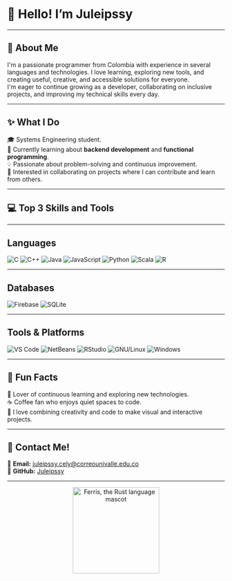# 👋 Hello! I’m Juleipssy

---

## 🚀 About Me

I'm a passionate programmer from Colombia with experience in several languages and technologies. I love learning, exploring new tools, and creating useful, creative, and accessible solutions for everyone.  
I'm eager to continue growing as a developer, collaborating on inclusive projects, and improving my technical skills every day.

---

## ✨ What I Do

🎓 Systems Engineering student.  
🌱 Currently learning about **backend development** and **functional programming**.  
💡 Passionate about problem-solving and continuous improvement.  
💬 Interested in collaborating on projects where I can contribute and learn from others.

---

## 💻 Top 3 Skills and Tools

---

## Languages

<p align="left">
  <img src="https://img.shields.io/badge/C-00599C?style=for-the-badge&logo=c&logoColor=white" alt="C" />
  <img src="https://img.shields.io/badge/C++-00599C?style=for-the-badge&logo=c%2b%2b&logoColor=white" alt="C++" />
  <img src="https://img.shields.io/badge/Java-007396?style=for-the-badge&logo=java&logoColor=white" alt="Java" />
  <img src="https://img.shields.io/badge/JavaScript-F7DF1E?style=for-the-badge&logo=javascript&logoColor=black" alt="JavaScript" />
  <img src="https://img.shields.io/badge/Python-3776AB?style=for-the-badge&logo=python&logoColor=white" alt="Python" />
  <img src="https://img.shields.io/badge/Scala-DC322F?style=for-the-badge&logo=scala&logoColor=white" alt="Scala" />
  <img src="https://img.shields.io/badge/R-276DC3?style=for-the-badge&logo=r&logoColor=white" alt="R" />
</p>

---

## Databases

<p align="left">
  <img src="https://img.shields.io/badge/Firebase-FFCA28?style=for-the-badge&logo=firebase&logoColor=black" alt="Firebase" />
  <img src="https://img.shields.io/badge/SQLite-003B57?style=for-the-badge&logo=sqlite&logoColor=white" alt="SQLite" />
</p>

---

## Tools & Platforms

<p align="left">
  <img src="https://img.shields.io/badge/VS%20Code-007ACC?style=for-the-badge&logo=visual-studio-code&logoColor=white" alt="VS Code" />
  <img src="https://img.shields.io/badge/NetBeans-1B6AC6?style=for-the-badge&logo=apache-netbeans-ide&logoColor=white" alt="NetBeans" />
  <img src="https://img.shields.io/badge/RStudio-75AADB?style=for-the-badge&logo=rstudio&logoColor=white" alt="RStudio" />
  <img src="https://img.shields.io/badge/GNU%2FLinux-FCC624?style=for-the-badge&logo=linux&logoColor=black" alt="GNU/Linux" />
  <img src="https://img.shields.io/badge/Windows-0078D6?style=for-the-badge&logo=windows&logoColor=white" alt="Windows" />
</p>

---

## 🌟 Fun Facts

🌱 Lover of continuous learning and exploring new technologies.  
☕ Coffee fan who enjoys quiet spaces to code.  
🎨 I love combining creativity and code to make visual and interactive projects.

---

## 📢 Contact Me!

📧 **Email:** juleipssy.cely@correounivalle.edu.co  
🐙 **GitHub:** [Juleipssy](https://github.com/Juleipssy)

---

<p align="center">
  <img src="https://intro.rustbridge.com/img/ferris.gif" width="200" alt="Ferris, the Rust language mascot">
</p>
